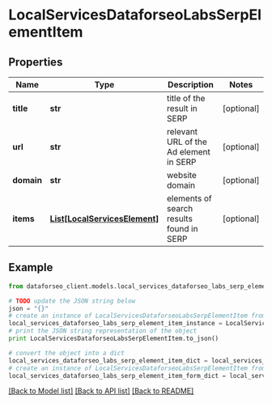 # LocalServicesDataforseoLabsSerpElementItem


## Properties

Name | Type | Description | Notes
------------ | ------------- | ------------- | -------------
**title** | **str** | title of the result in SERP | [optional] 
**url** | **str** | relevant URL of the Ad element in SERP | [optional] 
**domain** | **str** | website domain | [optional] 
**items** | [**List[LocalServicesElement]**](LocalServicesElement.md) | elements of search results found in SERP | [optional] 

## Example

```python
from dataforseo_client.models.local_services_dataforseo_labs_serp_element_item import LocalServicesDataforseoLabsSerpElementItem

# TODO update the JSON string below
json = "{}"
# create an instance of LocalServicesDataforseoLabsSerpElementItem from a JSON string
local_services_dataforseo_labs_serp_element_item_instance = LocalServicesDataforseoLabsSerpElementItem.from_json(json)
# print the JSON string representation of the object
print LocalServicesDataforseoLabsSerpElementItem.to_json()

# convert the object into a dict
local_services_dataforseo_labs_serp_element_item_dict = local_services_dataforseo_labs_serp_element_item_instance.to_dict()
# create an instance of LocalServicesDataforseoLabsSerpElementItem from a dict
local_services_dataforseo_labs_serp_element_item_form_dict = local_services_dataforseo_labs_serp_element_item.from_dict(local_services_dataforseo_labs_serp_element_item_dict)
```
[[Back to Model list]](../README.md#documentation-for-models) [[Back to API list]](../README.md#documentation-for-api-endpoints) [[Back to README]](../README.md)


